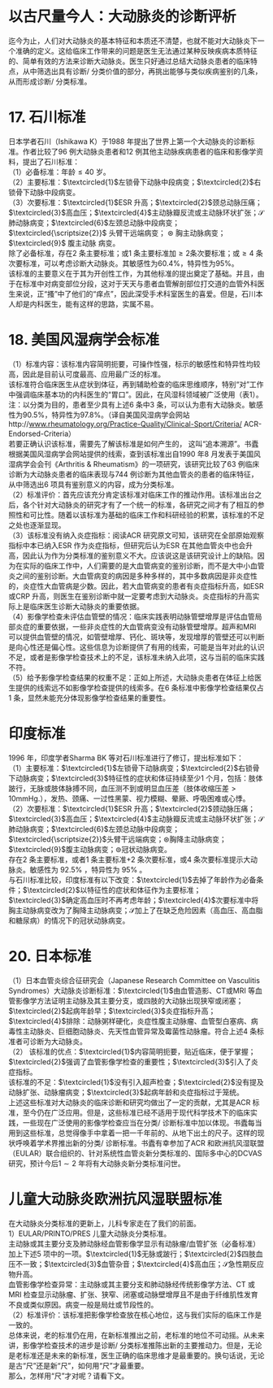 # 以古尺量今人：大动脉炎的诊断评析  
迄今为止，人们对大动脉炎的基本特征和本质还不清楚，也就不能对大动脉炎下一个准确的定义。这给临床工作带来的问题是医生无法通过某种反映疾病本质特征的、简单有效的方法来诊断大动脉炎。医生只好通过总结大动脉炎患者的临床特点，从中筛选出具有诊断/ 分类价值的部分，再挑出能够与类似疾病鉴别的几条，从而形成诊断/ 分类标准。  
# 17. 石川标准  
日本学者石川（Ishikawa K）于1988 年提出了世界上第一个大动脉炎的诊断标准。作者比较了96 例大动脉炎患者和12 例其他主动脉疾病患者的临床和影像学资料，提出了石川标准：  
（1）必备标准：年龄$\leqslant40$ 岁。  
（2）主要标准：$\textcircled{1}$左锁骨下动脉中段病变；$\textcircled{2}$右锁骨下动脉中段病变。  
（3）次要标准：$\textcircled{1}$ESR 升高；$\textcircled{2}$颈总动脉压痛；$\textcircled{3}$高血压；$\textcircled{4}$主动脉瓣反流或主动脉环状扩张；$\mathcal{S}$肺动脉病变；$\textcircled{6}$左颈总动脉中段病变； $\textcircled{\scriptsize{2}}$ 头臂干远端病变； $\circledast$ 胸主动脉病变； $\textcircled{9}$ 腹主动脉 病变。  
除了必备标准，存在2 条主要标准；或1 条主要标准加$\geqslant2$条次要标准；或$\geqslant4$ 条次要标准，可以考虑诊断大动脉炎。其敏感性为$60.4\%$，特异性为$95\%$。  
该标准的主要意义在于其为开创性工作，为其他标准的提出奠定了基础。并且，由于在标准中对病变部位分段，这对于天天与患者血管解剖部位打交道的血管外科医生来说，正“搔”中了他们的“痒点”，因此深受手术科室医生的喜爱。但是，石川本人却是内科医生，能有这样的思路，实属不易。  
# 18. 美国风湿病学会标准  
（1）标准内容：该标准内容简明扼要，可操作性强，标示的敏感性和特异性均较高，因此是目前认可度最高、应用最广泛的标准。  
该标准符合临床医生从症状到体征，再到辅助检查的临床思维顺序，特别“对”工作中强调临床基本功的内科医生的“胃口”。因此，在风湿科领域被广泛使用（表1）。  
注：以分类为目的，患者至少具有上述6 条中3 条，可以认为患有大动脉炎。敏感性为$90.5\%$，特异性为$97.8\%$。（译自美国风湿病学会网站http://www.rheumatology.org/Practice-Quality/Clinical-Sport/Criteria/ ACR-Endorsed-Criteria）  
若要正确认识该标准，需要先了解该标准是如何产生的， 这叫“追本溯源”。书蠹根据美国风湿病学会网站提供的线索，查到该标准出自1990 年8 月发表于美国风湿病学会会刊《Arthritis & Rheumatism》的一项研究，该研究比较了63 例临床诊断为大动脉炎患者的临床表现与744 例诊断为其他血管炎的患者的临床特征，从中筛选出6 项具有鉴别意义的内容，成为分类标准。  
（2）标准评价：首先应该充分肯定该标准对临床工作的推动作用。该标准出台之后，各个针对大动脉炎的研究才有了一个统一的标准，各研究之间才有了相互的参照性和可比性。随着以该标准为基础的临床工作和科研经验的积累，该标准的不足之处也逐渐显现。  
（3）该标准没有纳入炎症指标：阅读ACR 研究原文可知，该研究在全部原始观察指标中本已纳入ESR 作为炎症指标，但研究后认为ESR 在其他血管炎中也会升高，因此认为作为分类标准的鉴别意义不大。应该说这是该研究设计上的缺陷。因为在实际的临床工作中，人们需要的是大血管病变的鉴别诊断，而不是大中小血管炎之间的鉴别诊断。大血管病变的病因是多种多样的，其中多数病因是非炎症性的，炎症性大血管病是少数。因此，若大血管病变的患者有炎症指标升高，如ESR 或CRP 升高，则医生在鉴别诊断中就一定要考虑到大动脉炎。炎症指标的升高实际上是临床医生诊断大动脉炎的重要依据。  
（4）影像学检查未评估血管壁的情况：临床实践表明动脉管壁增厚是评估血管局部炎症的重要依据，一些非炎症性的大血管病变没有动脉管壁增厚。超声和MRI 可以提供血管壁的情况，如管壁增厚、钙化、斑块等，发现增厚的管壁还可以判断是向心性还是偏心性。这些信息为诊断提供了有用的线索，可能是当年对此的认识不足，或者是影像学检查技术上的不足，该标准未纳入此项，这与当前的临床实践不符。  
（5）给予影像学检查结果的权重不足：正如上所述，大动脉炎患者在体征上给医生提供的线索远不如影像学检查提供的线索多。在6 条标准中影像学检查结果仅占1 条，显然未能充分体现影像学检查结果的重要性。  
#  印度标准  
1996 年，印度学者Sharma BK 等对石川标准进行了修订，提出标准如下：  
（1）主要标准：$\textcircled{1}$左锁骨下动脉病变；$\textcircled{2}$右锁骨下动脉病变；$\textcircled{3}$特征性的症状和体征持续至少1 个月，包括：肢体跛行，无脉或肢体脉搏不同，血压测不到或明显血压差（肢体收缩压差$>10\mathrm{mmHg}.$），发热、颈痛、一过性黑蒙、视力模糊、晕厥、呼吸困难或心悸。  
（2）次要标准：$\textcircled{1}$ESR 升高；$\textcircled{2}$颈动脉压痛；$\textcircled{3}$高血压；$\textcircled{4}$主动脉瓣反流或主动脉环状扩张；$\mathcal{S}$肺动脉病变；$\textcircled{6}$左颈总动脉中段病变；$\textcircled{\scriptsize{2}}$头臂干远端病变；$\circledast$胸降主动脉病变；$\textcircled{9}$腹主动脉病变；$\circledcirc$冠状动脉病变。  
存在2 条主要标准，或者1 条主要标准$+2$ 条次要标准，或4  条次要标准提示大动脉炎。敏感性为 $92.5\%$ ，特异性为 $95\%$ 。  
与石川标准比较，印度标准有以下改变：$\textcircled{1}$去掉了年龄作为必备条件；$\textcircled{2}$以特征性的症状和体征作为主要标准；$\textcircled{3}$确定高血压时不再考虑年龄；$\textcircled{4}$次要标准中将胸主动脉病变改为了胸降主动脉病变；$\mathcal{S}$加上了在缺乏危险因素（高血压、高血脂和糖尿病）的情况下的冠状动脉病变。  
# 20. 日本标准  
（1）日本血管炎综合征研究会（Japanese Research Committee on Vasculitis Syndromes）大动脉炎诊断标准：$\textcircled{1}$由血管造影、CT或MRI 等血管影像学方法证明主动脉及其主要分支，或四肢的大动脉出现狭窄或闭塞；$\textcircled{2}$起病年龄早；$\textcircled{3}$炎症指标升高；$\textcircled{4}$排除：动脉粥样硬化，炎症性腹主动脉瘤、血管型白塞病、病毒性主动脉炎、巨细胞动脉炎、先天性血管异常及霉菌性动脉瘤。符合上述4 条标准者可诊断为大动脉炎。  
（2） 该标准的优点：$\textcircled{1}$内容简明扼要，贴近临床，便于掌握；$\textcircled{2}$强调了血管影像学检查的重要性；$\textcircled{3}$引入了炎症指标。  
该标准的不足：$\textcircled{1}$没有引入超声检查；$\textcircled{2}$没有提及动脉扩张、动脉瘤病变；$\textcircled{3}$起病年龄和炎症指标过于笼统。  
上述这些标准对大动脉炎的临床诊断和研究均做出了一定的贡献，尤其是ACR 标准，至今仍在广泛应用。但是，这些标准已经不适用于现代科学技术下的临床实践，一些现在广泛使用的影像学检查应当在分类/ 诊断标准中加以体现。书蠹每当用到这些标准，总觉得像手中拿着一把一千年前的、从地下出土的尺子。这样的现状呼唤着学术界推出新的分类/ 诊断标准。书蠹有幸参加了ACR 和欧洲抗风湿联盟（EULAR）联合组织的、针对系统性血管炎新分类标准的、国际多中心的DCVAS 研究，预计今后$1\sim2$ 年将有大动脉炎新分类标准问世。  
#  儿童大动脉炎欧洲抗风湿联盟标准  
在大动脉炎分类标准的更新上，儿科专家走在了我们的前面。  
1）EULAR/PRINTO/PRES 儿童大动脉炎分类标准。  
主动脉或其主要分支及肺动脉经血管影像学显示有动脉瘤/血管扩张（必备标准）加上下述5 项中的一项。$\textcircled{1}$无脉或跛行；$\textcircled{2}$四肢血压不一致；$\textcircled{3}$血管杂音；$\textcircled{4}$高血压；$\mathcal{S}$急性期反应物升高。  
血管影像学检查异常：主动脉或其主要分支和肺动脉经传统影像学方法、CT 或MRI 检查显示动脉瘤、扩张、狭窄、闭塞或动脉壁增厚且不是由于纤维肌性发育不良或类似原因。病变一般是局灶或节段性的。  
（2）标准评价：该标准把影像学检查放在核心地位，这与我们实际的临床工作是一致的。  
总体来说，老的标准仍在用，在新标准推出之前，老标准的地位不可动摇。从未来讲，影像学检查技术的进步是诊断/ 分类标准推陈出新的主要推动力。但是，无论是老标准还是未来的新标准，医生正确的临床思维才是最重要的。换句话说，无论是古“尺”还是新“尺”，如何用“尺”才最重要。  
那么，怎样用“尺”才对呢？请看下文。  
